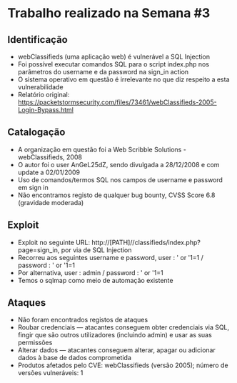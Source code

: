 # Trabalho realizado na Semana #3

## Identificação

- webClassifieds (uma aplicação web) é vulnerável a SQL Injection
- Foi possível executar comandos SQL para o script index.php nos parâmetros do username e da password na sign_in action
- O sistema operativo em questão é irrelevante no que diz respeito a esta vulnerabilidade
- Relatório original: https://packetstormsecurity.com/files/73461/webClassifieds-2005-Login-Bypass.html

## Catalogação

- A organização em questão foi a Web Scribble Solutions - webClassifieds, 2008
- O autor foi o user AnGeL25dZ, sendo divulgada a 28/12/2008 e com update a 02/01/2009
- Uso de comandos/termos SQL nos campos de username e password em sign in
- Não encontramos registo de qualquer bug bounty, CVSS Score 6.8 (gravidade moderada)

## Exploit

- Exploit no seguinte URL: http://[PATH]//classifieds/index.php?page=sign_in, por via de SQL Injection
- Recorreu aos seguintes username e password, user :           ' or '1=1   /   password :     ' or '1=1 
- Por alternativa, user :           admin   /   password :     ' or '1=1 
- Temos o sqlmap como meio de automação existente

## Ataques

- Não foram encontrados registos de ataques
- Roubar credenciais — atacantes conseguem obter credenciais via SQL, fingir que são outros utilizadores (incluindo admin) e usar as suas permissões
- Alterar dados — atacantes conseguem alterar, apagar ou adicionar dados à base de dados comprometida
- Produtos afetados pelo CVE: webClassifieds (versão 2005); número de versões vulneráveis: 1 
